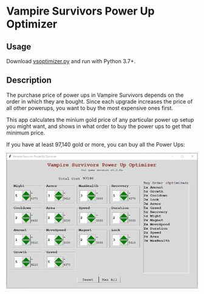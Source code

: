 # Vampire Survivors Power Up Optimizer

## Usage

Download [vsoptimizer.py](https://github.com/jbchouinard/vspowerups/releases/download/v0.2.8.2/vsoptimizer.py) and run with Python 3.7+.

## Description

The purchase price of power ups in Vampire Survivors depends on the order in which they are bought.
Since each upgrade increases the price of all other powerups, you want to buy the most expensive
ones first.

This app calculates the minium gold price of any particular power up setup you might want, and shows
in what order to buy the power ups to get that minimum price.

If you have at least 97,140 gold or more, you can buy all the Power Ups:

![Screenshot of the game](screenshot.png?raw=true "Vampire Survivors Power Up Optimizer")

